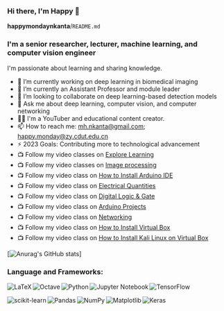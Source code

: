 ### Hi there, I'm Happy 👋

**happymondaynkanta**/`README.md`

### I'm a senior researcher, lecturer, machine learning, and computer vision engineer

I'm passionate about learning and sharing knowledge.

- 🔭 I’m currently working on deep learning in biomedical imaging
- 🌱 I’m currently an Assistant Professor and module leader
- 👯 I’m looking to collaborate on deep learning-based detection models
- 💬 Ask me about deep learning, computer vision, and computer networking
- 🐱‍🏍 I'm a YouTuber and educational content creator.
- 📫 How to reach me: mh.nkanta@gmail.com; happy.monday@zy.cdut.edu.cn
- ⚡ 2023 Goals: Contributing more to technological advancement
- 📺 Follow my video classes on <a href="https://rb.gy/gbfvly">Explore Learning</a>
- 📺 Follow my video classes on <a href="https://rb.gy/ktv4uk">Image processing</a>
- 📺 Follow my video class on <a href="https://rb.gy/wmjemb">How to Install Arduino IDE</a>
- 📺 Follow my video class on <a href="https://rb.gy/difbkt">Electrical Quantities</a>
- 📺 Follow my video class on <a href="https://rb.gy/p5qgtt">Digital Logic & Gate</a>
- 📺 Follow my video class on <a href="https://rb.gy/tyzrjx">Arduino Projects</a>
- 📺 Follow my video class on <a href="https://rb.gy/fhfjn">Networking</a>
- 📺 Follow my video class on <a href="https://www.youtube.com/watch?v=_hzEAyXaw7I&list=PL3Du64wGC-nCq6_ZL_fuZ_M_grBuO_10q">How to Install Virtual Box</a>
- 📺 Follow my video class on <a href="https://www.youtube.com/watch?v=xbjj3eb435U&list=PL3Du64wGC-nCq6_ZL_fuZ_M_grBuO_10q&index=2">How to Install Kali Linux on Virtual Box</a>

[![Anurag's GitHub stats](https://github-readme-stats.vercel.app/api?username=happymondaynkanta&theme=radical)]

### Language and Frameworks:

<img align="left" alt="LaTeX" src="https://img.shields.io/badge/latex-%23008080.svg?style=for-the-badge&logo=latex&logoColor=white"/>

<img align="left" alt="Octave" src="https://img.shields.io/badge/OCTAVE-darkblue?style=for-the-badge&logo=octave&logoColor=fcd683"/>

<img align="left" alt="Python" src="https://img.shields.io/badge/python-3670A0?style=for-the-badge&logo=python&logoColor=ffdd54"/>

<img align="left" alt="Jupyter Notebook" src="https://img.shields.io/badge/jupyter-%23FA0F00.svg?style=for-the-badge&logo=jupyter&logoColor=white"/>

![TensorFlow](https://img.shields.io/badge/TensorFlow-%23FF6F00.svg?style=for-the-badge&logo=TensorFlow&logoColor=white)

<img align="left" alt="scikit-learn" src="https://img.shields.io/badge/scikit--learn-%23F7931E.svg?style=for-the-badge&logo=scikit-learn&logoColor=white"/>

<img align="left" alt="Pandas" src="https://img.shields.io/badge/pandas-%23150458.svg?style=for-the-badge&logo=pandas&logoColor=white"/>

<img align="left" alt="NumPy" src="https://img.shields.io/badge/numpy-%23013243.svg?style=for-the-badge&logo=numpy&logoColor=white"/>

<img align="left" alt="Matplotlib" src="https://img.shields.io/badge/Matplotlib-%23ffffff.svg?style=for-the-badge&logo=Matplotlib&logoColor=black"/>

<img align="left" alt="Keras" src="https://img.shields.io/badge/Keras-%23D00000.svg?style=for-the-badge&logo=Keras&logoColor=white"/>


